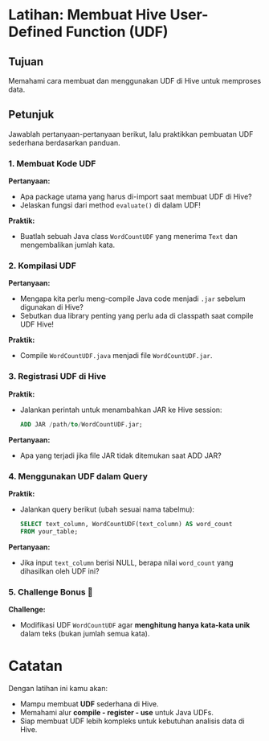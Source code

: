 # Latihan: Membuat Hive User-Defined Function (UDF)

## Tujuan
Memahami cara membuat dan menggunakan UDF di Hive untuk memproses data.

## Petunjuk
Jawablah pertanyaan-pertanyaan berikut, lalu praktikkan pembuatan UDF sederhana berdasarkan panduan.


### 1. Membuat Kode UDF
**Pertanyaan:**
- Apa package utama yang harus di-import saat membuat UDF di Hive?
- Jelaskan fungsi dari method `evaluate()` di dalam UDF!

**Praktik:**
- Buatlah sebuah Java class `WordCountUDF` yang menerima `Text` dan mengembalikan jumlah kata.


### 2. Kompilasi UDF
**Pertanyaan:**
- Mengapa kita perlu meng-compile Java code menjadi `.jar` sebelum digunakan di Hive?
- Sebutkan dua library penting yang perlu ada di classpath saat compile UDF Hive!

**Praktik:**
- Compile `WordCountUDF.java` menjadi file `WordCountUDF.jar`.


### 3. Registrasi UDF di Hive
**Praktik:**
- Jalankan perintah untuk menambahkan JAR ke Hive session:
  ```sql
  ADD JAR /path/to/WordCountUDF.jar;
  ```

**Pertanyaan:**
- Apa yang terjadi jika file JAR tidak ditemukan saat ADD JAR?


### 4. Menggunakan UDF dalam Query
**Praktik:**
- Jalankan query berikut (ubah sesuai nama tabelmu):
  ```sql
  SELECT text_column, WordCountUDF(text_column) AS word_count
  FROM your_table;
  ```

**Pertanyaan:**
- Jika input `text_column` berisi NULL, berapa nilai `word_count` yang dihasilkan oleh UDF ini?


### 5. Challenge Bonus 🌟
**Challenge:**
- Modifikasi UDF `WordCountUDF` agar **menghitung hanya kata-kata unik** dalam teks (bukan jumlah semua kata).


# Catatan
Dengan latihan ini kamu akan:
- Mampu membuat **UDF** sederhana di Hive.
- Memahami alur **compile - register - use** untuk Java UDFs.
- Siap membuat UDF lebih kompleks untuk kebutuhan analisis data di Hive.
